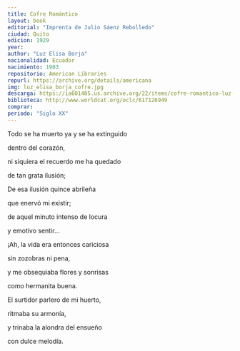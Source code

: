 ```yaml
---
title: Cofre Romántico
layout: book
editorial: "Imprenta de Julio Sáenz Rebolledo"
ciudad: Quito 
edicion: 1929
year: 
author: "Luz Elisa Borja"
nacionalidad: Ecuador
nacimiento: 1903
repositorio: American Libraries
repurl: https://archive.org/details/americana
img: luz_elisa_borja_cofre.jpg
descarga: https://ia601405.us.archive.org/22/items/cofre-romantico-luz-elisa-borja/Cofre%20Rom%C3%A1ntico%20-%20Luz%20Elisa%20Borja.pdf
biblioteca: http://www.worldcat.org/oclc/617126949
comprar: 
periodo: "Siglo XX"
---
```

 
Todo se ha muerto ya y se ha extinguido 
 
dentro del corazón,
 
ni siquiera el recuerdo me ha quedado
 
de tan grata ilusión;
 
De esa ilusión quince abrileña
 
que enervó mi existir;
 
de aquel minuto intenso de locura
 
y emotivo sentir...
 
 
¡Ah, la vida era entonces cariciosa
 
sin zozobras ni pena,
 
y me obsequiaba flores y sonrisas
 
como hermanita buena.
 
El surtidor parlero de mi huerto,
 
ritmaba su armonía,
 
y trinaba la alondra del ensueño
 
con dulce melodía.
